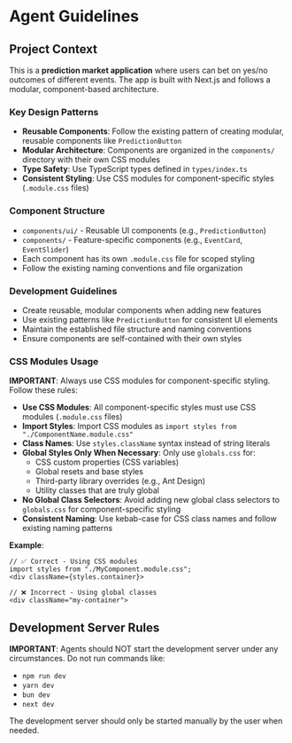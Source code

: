 # Agent Guidelines

## Project Context

This is a **prediction market application** where users can bet on yes/no outcomes of different events. The app is built with Next.js and follows a modular, component-based architecture.

### Key Design Patterns

- **Reusable Components**: Follow the existing pattern of creating modular, reusable components like `PredictionButton`
- **Modular Architecture**: Components are organized in the `components/` directory with their own CSS modules
- **Type Safety**: Use TypeScript types defined in `types/index.ts`
- **Consistent Styling**: Use CSS modules for component-specific styles (`.module.css` files)

### Component Structure

- `components/ui/` - Reusable UI components (e.g., `PredictionButton`)
- `components/` - Feature-specific components (e.g., `EventCard`, `EventSlider`)
- Each component has its own `.module.css` file for scoped styling
- Follow the existing naming conventions and file organization

### Development Guidelines

- Create reusable, modular components when adding new features
- Use existing patterns like `PredictionButton` for consistent UI elements
- Maintain the established file structure and naming conventions
- Ensure components are self-contained with their own styles

### CSS Modules Usage

**IMPORTANT**: Always use CSS modules for component-specific styling. Follow these rules:

- **Use CSS Modules**: All component-specific styles must use CSS modules (`.module.css` files)
- **Import Styles**: Import CSS modules as `import styles from "./ComponentName.module.css"`
- **Class Names**: Use `styles.className` syntax instead of string literals
- **Global Styles Only When Necessary**: Only use `globals.css` for:
  - CSS custom properties (CSS variables)
  - Global resets and base styles
  - Third-party library overrides (e.g., Ant Design)
  - Utility classes that are truly global
- **No Global Class Selectors**: Avoid adding new global class selectors to `globals.css` for component-specific styling
- **Consistent Naming**: Use kebab-case for CSS class names and follow existing naming patterns

**Example**:

```tsx
// ✅ Correct - Using CSS modules
import styles from "./MyComponent.module.css";
<div className={styles.container}>

// ❌ Incorrect - Using global classes
<div className="my-container">
```

## Development Server Rules

**IMPORTANT**: Agents should NOT start the development server under any circumstances. Do not run commands like:

- `npm run dev`
- `yarn dev`
- `bun dev`
- `next dev`

The development server should only be started manually by the user when needed.
